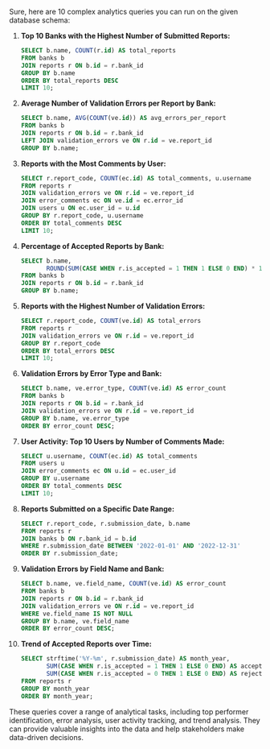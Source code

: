 Sure, here are 10 complex analytics queries you can run on the given database schema:

1. **Top 10 Banks with the Highest Number of Submitted Reports:**
   ```sql
   SELECT b.name, COUNT(r.id) AS total_reports
   FROM banks b
   JOIN reports r ON b.id = r.bank_id
   GROUP BY b.name
   ORDER BY total_reports DESC
   LIMIT 10;
   ```

2. **Average Number of Validation Errors per Report by Bank:**
   ```sql
   SELECT b.name, AVG(COUNT(ve.id)) AS avg_errors_per_report
   FROM banks b
   JOIN reports r ON b.id = r.bank_id
   LEFT JOIN validation_errors ve ON r.id = ve.report_id
   GROUP BY b.name;
   ```

3. **Reports with the Most Comments by User:**
   ```sql
   SELECT r.report_code, COUNT(ec.id) AS total_comments, u.username
   FROM reports r
   JOIN validation_errors ve ON r.id = ve.report_id
   JOIN error_comments ec ON ve.id = ec.error_id
   JOIN users u ON ec.user_id = u.id
   GROUP BY r.report_code, u.username
   ORDER BY total_comments DESC
   LIMIT 10;
   ```

4. **Percentage of Accepted Reports by Bank:**
   ```sql
   SELECT b.name, 
          ROUND(SUM(CASE WHEN r.is_accepted = 1 THEN 1 ELSE 0 END) * 100.0 / COUNT(r.id), 2) AS pct_accepted
   FROM banks b
   JOIN reports r ON b.id = r.bank_id
   GROUP BY b.name;
   ```

5. **Reports with the Highest Number of Validation Errors:**
   ```sql
   SELECT r.report_code, COUNT(ve.id) AS total_errors
   FROM reports r
   JOIN validation_errors ve ON r.id = ve.report_id
   GROUP BY r.report_code
   ORDER BY total_errors DESC
   LIMIT 10;
   ```

6. **Validation Errors by Error Type and Bank:**
   ```sql
   SELECT b.name, ve.error_type, COUNT(ve.id) AS error_count
   FROM banks b
   JOIN reports r ON b.id = r.bank_id
   JOIN validation_errors ve ON r.id = ve.report_id
   GROUP BY b.name, ve.error_type
   ORDER BY error_count DESC;
   ```

7. **User Activity: Top 10 Users by Number of Comments Made:**
   ```sql
   SELECT u.username, COUNT(ec.id) AS total_comments
   FROM users u
   JOIN error_comments ec ON u.id = ec.user_id
   GROUP BY u.username
   ORDER BY total_comments DESC
   LIMIT 10;
   ```

8. **Reports Submitted on a Specific Date Range:**
   ```sql
   SELECT r.report_code, r.submission_date, b.name
   FROM reports r
   JOIN banks b ON r.bank_id = b.id
   WHERE r.submission_date BETWEEN '2022-01-01' AND '2022-12-31'
   ORDER BY r.submission_date;
   ```

9. **Validation Errors by Field Name and Bank:**
   ```sql
   SELECT b.name, ve.field_name, COUNT(ve.id) AS error_count
   FROM banks b
   JOIN reports r ON b.id = r.bank_id
   JOIN validation_errors ve ON r.id = ve.report_id
   WHERE ve.field_name IS NOT NULL
   GROUP BY b.name, ve.field_name
   ORDER BY error_count DESC;
   ```

10. **Trend of Accepted Reports over Time:**
    ```sql
    SELECT strftime('%Y-%m', r.submission_date) AS month_year, 
           SUM(CASE WHEN r.is_accepted = 1 THEN 1 ELSE 0 END) AS accepted_reports,
           SUM(CASE WHEN r.is_accepted = 0 THEN 1 ELSE 0 END) AS rejected_reports
    FROM reports r
    GROUP BY month_year
    ORDER BY month_year;
    ```

These queries cover a range of analytical tasks, including top performer identification, error analysis, user activity tracking, and trend analysis. They can provide valuable insights into the data and help stakeholders make data-driven decisions.